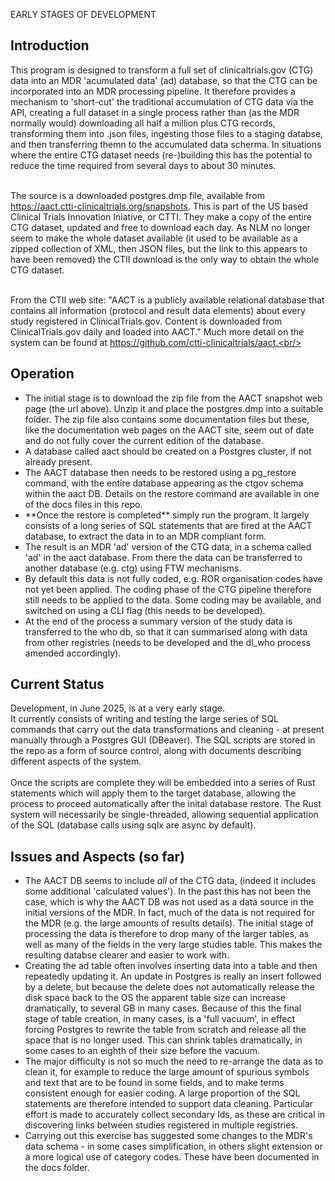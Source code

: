 
EARLY STAGES OF DEVELOPMENT

<h2>Introduction</h2>
This program is designed to transform a full set of clinicaltrials.gov (CTG) data into an MDR 'acumulated data' (ad) database, so that the CTG can be incorporated into an MDR processing pipeline. It therefore provides a mechanism to 'short-cut' the traditional accumulation of CTG data via the API, creating a full dataset in a single process rather than (as the MDR normally would) downloading all half a million plus CTG records, transforming them into .json files, ingesting those files to a staging databse, and then transferring themn to the accumulated data scherma. In situations where the entire CTG dataset needs (re-)building this has the potential to reduce the time required from several days to about 30 minutes.<br/><br/>

The source is a downloaded postgres.dmp file, available from https://aact.ctti-clinicaltrials.org/snapshots. This is part of the US based Clinical Trials Innovation Iniative, or CTTI. They make a copy of the entire CTG dataset, updated and free to download each day. As NLM no longer seem to make the whole dataset available (it used to be available as a zipped collection of XML, then JSON files, but the link to this appears to have been removed) the CTII download is the only way to obtain the whole CTG dataset.<br/><br/>

From the CTII web site: "AACT is a publicly available relational database that contains all information (protocol and result data elements) about every study registered in ClinicalTrials.gov. Content is downloaded from ClinicalTrials.gov daily and loaded into AACT." Much more detail on the system can be found at https://github.com/ctti-clinicaltrials/aact.<br/><br/>

<h2>Operation</h2>

<ul>
<li>The initial stage is to download the zip file from the AACT snapshot web page (the url above). Unzip it and place the postgres.dmp into a suitable folder. The zip file also contains some documentation files but these, like the documentation web pages on the AACT site, seem out of date and do not fully cover the current edition of the database. </li>
<li>A database called aact should be created on a Postgres cluster, if not already present.</li>
<li>The AACT database then needs to be restored using a pg_restore command, with the entire database appearing as the ctgov schema within the aact DB. Details on the restore command are available in one of the docs files in this repo.</li>
<li>**Once the restore is completed** simply run the program. It largely consists of a long series of SQL statements that are fired at the AACT database, to extract the data in to an MDR compliant form. 
<li>The result is an MDR 'ad' version of the CTG data, in a schema called 'ad' in the aact database. From there the data can be transferred to another database (e.g. ctg) using FTW mechanisms.</li> 
<li>By default this data is not fully coded, e.g. ROR organisation codes have not yet been applied. The coding phase of the CTG pipeline therefore still needs to be applied to the data. Some coding may be available, and switched on using a CLI flag (this needs to be developed).</li>  
<li>At the end of the process a summary version of the study data is transferred to the who db, so that it can summarised along with data from other registries (needs to be developed and the dl_who process amended accordingly).</li>  
</ul>

<h2>Current Status</h2>

Development, in June 2025, is at a very early stage. <br/>
It currently consists of writing and testing the large series of SQL commands that carry out the data transformations and cleaning - at present manually through a Postgres GUI (DBeaver). The SQL scripts are stored in the repo as a form of source control, along with documents describing different aspects of the system. <br/> <br/>
Once the scripts are complete they will be embedded into a series of Rust statements which will apply them to the target database, allowing the process to proceed automatically after the inital database restore. The Rust system will necessarily be single-threaded, allowing sequential application of the SQL (database calls using sqlx are async by default). 

<h2>Issues and Aspects (so far)</h2>

<ul>
<li>The AACT DB seems to include <i>all</i> of the CTG data, (indeed it includes some additional 'calculated values'). In the past this has not been the case, which is why the AACT DB was not used as a data source in the initial versions of the MDR. In fact, much of the data is not required for the MDR (e.g. the large amounts of results details). The initial stage of processing the data is therefore to drop many of the larger tables, as well as many of the fields in the very large studies table. This makes the resulting databse clearer and easier to work with.</li>
<li>Creating the ad table often involves inserting data into a table and then repeatedly updating it. An update in Postgres is really an insert followed by a delete, but because the delete does not automatically release the disk space back to the OS the apparent table size can increase dramatically, to several GB in many cases. Because of this the final stage of table creation, in many cases, is a 'full vacuum', in effect forcing Postgres to rewrite the table from scratch and release all the space that is no longer used. This can shrink tables dramatically, in some cases to an eighth of their size before the vacuum.</li>
<li>The major difficulty is not so much the need to re-arrange the data as to clean it, for example to reduce the large amount of spurious symbols and text that are to be found in some fields, and to make terms consistent enough for easier coding. A large proportion of the SQL statements are therefore intended to support data cleaning. Particular effort is made to accurately collect secondary Ids, as these are critical in discovering links between studies registered in multiple registries.</li>  
<li>Carrying out this exercise has suggested some changes to the MDR's data schema - in some cases simplification, in others slight extension or a more logical use of category codes. These have been documented in the docs folder. </li>  
</ul>
